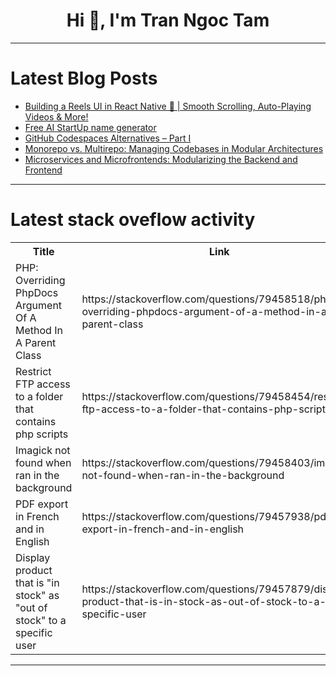 <h1 align="center">Hi 👋, I'm Tran Ngoc Tam</h1>

---

# Latest Blog Posts 
<!-- BLOG-POST-LIST:START -->
- [Building a Reels UI in React Native 🎥 | Smooth Scrolling, Auto-Playing Videos &amp; More!](https://dev.to/amitkumar13/building-a-reels-ui-in-react-native-smooth-scrolling-auto-playing-videos-more-3i72)
- [Free AI StartUp name generator](https://dev.to/shu1up/free-ai-startup-name-generator-nfj)
- [GitHub Codespaces Alternatives – Part I](https://dev.to/bascodes/github-codespaces-alternatives-part-i-1g2d)
- [Monorepo vs. Multirepo: Managing Codebases in Modular Architectures](https://dev.to/dayal/monorepo-vs-multirepo-managing-codebases-in-modular-architectures-f3b)
- [Microservices and Microfrontends: Modularizing the Backend and Frontend](https://dev.to/dayal/microservices-and-microfrontends-modularizing-the-backend-and-frontend-131b)
<!-- BLOG-POST-LIST:END -->

---

# Latest stack oveflow activity
<table>
  <tr><th>Title</th><th>Link</th></tr>
  <!-- STACKOVERFLOW:START --><tr><td>PHP: Overriding PhpDocs Argument Of A Method In A Parent Class</td><td>https://stackoverflow.com/questions/79458518/php-overriding-phpdocs-argument-of-a-method-in-a-parent-class</td></tr><tr><td>Restrict FTP access to a folder that contains php scripts</td><td>https://stackoverflow.com/questions/79458454/restrict-ftp-access-to-a-folder-that-contains-php-scripts</td></tr><tr><td>Imagick not found when ran in the background</td><td>https://stackoverflow.com/questions/79458403/imagick-not-found-when-ran-in-the-background</td></tr><tr><td>PDF export in French and in English</td><td>https://stackoverflow.com/questions/79457938/pdf-export-in-french-and-in-english</td></tr><tr><td>Display product that is &quot;in stock&quot; as &quot;out of stock&quot; to a specific user</td><td>https://stackoverflow.com/questions/79457879/display-product-that-is-in-stock-as-out-of-stock-to-a-specific-user</td></tr><!-- STACKOVERFLOW:END -->
</table>

---


